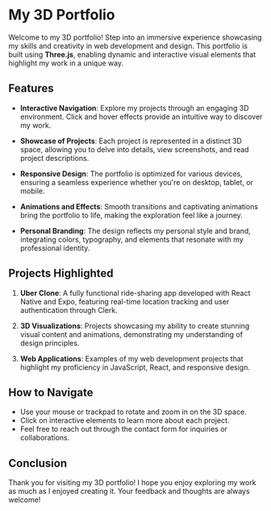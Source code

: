# My 3D Portfolio

Welcome to my 3D portfolio! Step into an immersive experience showcasing my skills and creativity in web development and design. This portfolio is built using **Three.js**, enabling dynamic and interactive visual elements that highlight my work in a unique way.

## Features

- **Interactive Navigation**: Explore my projects through an engaging 3D environment. Click and hover effects provide an intuitive way to discover my work.
  
- **Showcase of Projects**: Each project is represented in a distinct 3D space, allowing you to delve into details, view screenshots, and read project descriptions.
  
- **Responsive Design**: The portfolio is optimized for various devices, ensuring a seamless experience whether you're on desktop, tablet, or mobile.

- **Animations and Effects**: Smooth transitions and captivating animations bring the portfolio to life, making the exploration feel like a journey.

- **Personal Branding**: The design reflects my personal style and brand, integrating colors, typography, and elements that resonate with my professional identity.

## Projects Highlighted

1. **Uber Clone**: A fully functional ride-sharing app developed with React Native and Expo, featuring real-time location tracking and user authentication through Clerk.

2. **3D Visualizations**: Projects showcasing my ability to create stunning visual content and animations, demonstrating my understanding of design principles.

3. **Web Applications**: Examples of my web development projects that highlight my proficiency in JavaScript, React, and responsive design.

## How to Navigate

- Use your mouse or trackpad to rotate and zoom in on the 3D space.
- Click on interactive elements to learn more about each project.
- Feel free to reach out through the contact form for inquiries or collaborations.

## Conclusion

Thank you for visiting my 3D portfolio! I hope you enjoy exploring my work as much as I enjoyed creating it. Your feedback and thoughts are always welcome!
